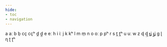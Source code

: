 ```yaml
---
hide:
- toc
- navigation
---
```

a
aː
b
b̤
cç
cçʰ
d̪
d̪̤
e
eː
h
i
iː
j
k
kʰ
l
m
m̤
n
o
oː
p
pʰ
r
s
t̪
t̪ʰ
u
uː
w
z
ɖ
ɖ̤
ɟʝ
ɟ̤ʝ
ɡ
ɭ
ɳ
ʈ
ʈʰ
